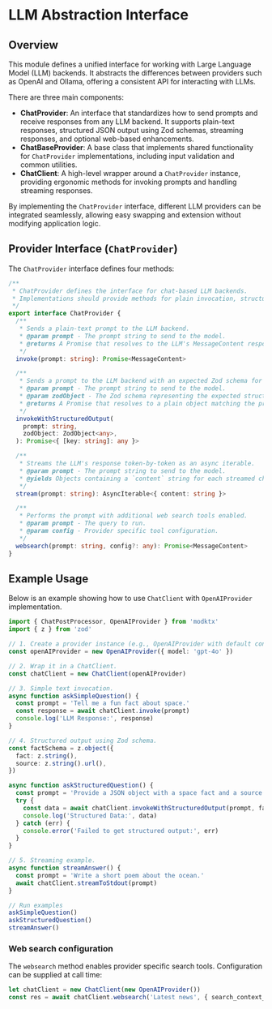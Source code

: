 # LLM Abstraction Interface

## Overview

This module defines a unified interface for working with Large Language Model (LLM) backends. It abstracts the differences between providers such as OpenAI and Ollama, offering a consistent API for interacting with LLMs.

There are three main components:

- **ChatProvider**: An interface that standardizes how to send prompts and receive responses from any LLM backend. It supports plain-text responses, structured JSON output using Zod schemas, streaming responses, and optional web-based enhancements.
- **ChatBaseProvider**: A base class that implements shared functionality for `ChatProvider` implementations, including input validation and common utilities.
- **ChatClient**: A high-level wrapper around a `ChatProvider` instance, providing ergonomic methods for invoking prompts and handling streaming responses.

By implementing the `ChatProvider` interface, different LLM providers can be integrated seamlessly, allowing easy swapping and extension without modifying application logic.

## Provider Interface (`ChatProvider`)

The `ChatProvider` interface defines four methods:

```ts
/**
 * ChatProvider defines the interface for chat-based LLM backends.
 * Implementations should provide methods for plain invocation, structured output, and streaming.
 */
export interface ChatProvider {
  /**
   * Sends a plain-text prompt to the LLM backend.
   * @param prompt - The prompt string to send to the model.
   * @returns A Promise that resolves to the LLM's MessageContent response.
   */
  invoke(prompt: string): Promise<MessageContent>

  /**
   * Sends a prompt to the LLM backend with an expected Zod schema for structured JSON output.
   * @param prompt - The prompt string to send to the model.
   * @param zodObject - The Zod schema representing the expected structure of the JSON response.
   * @returns A Promise that resolves to a plain object matching the provided schema.
   */
  invokeWithStructuredOutput(
    prompt: string,
    zodObject: ZodObject<any>,
  ): Promise<{ [key: string]: any }>

  /**
   * Streams the LLM's response token-by-token as an async iterable.
   * @param prompt - The prompt string to send to the model.
   * @yields Objects containing a `content` string for each streamed chunk.
   */
  stream(prompt: string): AsyncIterable<{ content: string }>

  /**
   * Performs the prompt with additional web search tools enabled.
   * @param prompt - The query to run.
   * @param config - Provider specific tool configuration.
   */
  websearch(prompt: string, config?: any): Promise<MessageContent>
}
```

## Example Usage

Below is an example showing how to use `ChatClient` with `OpenAIProvider` implementation.

```ts
import { ChatPostProcessor, OpenAIProvider } from 'modktx'
import { z } from 'zod'

// 1. Create a provider instance (e.g., OpenAIProvider with default config).
const openAIProvider = new OpenAIProvider({ model: 'gpt-4o' })

// 2. Wrap it in a ChatClient.
const chatClient = new ChatClient(openAIProvider)

// 3. Simple text invocation.
async function askSimpleQuestion() {
  const prompt = 'Tell me a fun fact about space.'
  const response = await chatClient.invoke(prompt)
  console.log('LLM Response:', response)
}

// 4. Structured output using Zod schema.
const factSchema = z.object({
  fact: z.string(),
  source: z.string().url(),
})

async function askStructuredQuestion() {
  const prompt = 'Provide a JSON object with a space fact and a source URL.'
  try {
    const data = await chatClient.invokeWithStructuredOutput(prompt, factSchema)
    console.log('Structured Data:', data)
  } catch (err) {
    console.error('Failed to get structured output:', err)
  }
}

// 5. Streaming example.
async function streamAnswer() {
  const prompt = 'Write a short poem about the ocean.'
  await chatClient.streamToStdout(prompt)
}

// Run examples
askSimpleQuestion()
askStructuredQuestion()
streamAnswer()
```

### Web search configuration

The `websearch` method enables provider specific search tools. Configuration can be supplied at call time:

```ts
let chatClient = new ChatClient(new OpenAIProvider())
const res = await chatClient.websearch('Latest news', { search_context_size: 'large' })
```
